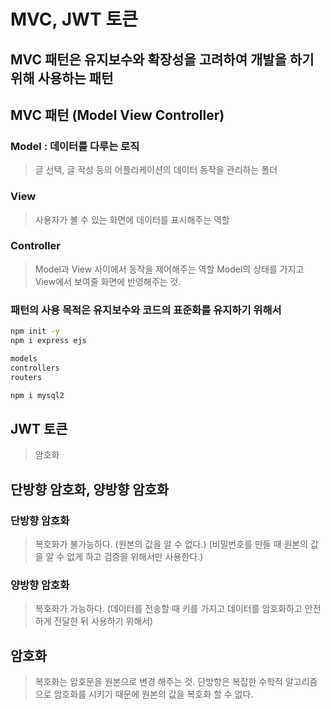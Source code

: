# MVC, JWT 토큰

## MVC 패턴은 유지보수와 확장성을 고려하여 개발을 하기 위해 사용하는 패턴

## MVC 패턴 (Model View Controller)

### Model : 데이터를 다루는 로직
> 글 선택, 글 작성 등의 어플리케이션의 데이터 동작을 관리하는 폴더

### View
> 사용자가 볼 수 있는 화면에 데이터를 표시해주는 역할

### Controller
> Model과 View 사이에서 동작을 제어해주는 역할
> Model의 상태를 가지고 View에서 보여줄 화면에 반영해주는 것.

### 패턴의 사용 목적은 유지보수와 코드의 표준화를 유지하기 위해서

```sh
npm init -y
npm i express ejs

models
controllers
routers

npm i mysql2
```

## JWT 토큰
> 암호화

## 단방향 암호화, 양방향 암호화

### 단방향 암호화
> 복호화가 불가능하다. (원본의 값을 알 수 없다.) (비밀번호를 만들 때 원본의 값을 알 수 없게 하고 검증을 위해서만 사용한다.)

### 양방향 암호화
> 복호화가 가능하다. (데이터를 전송할 때 키를 가지고 데이터를 암호화하고 안전하게 전달한 뒤 사용하기 위해서)

## 암호화
> 복호화는 암호문을 원본으로 변경 해주는 것.
> 단방향은 복잡한 수학적 알고리즘으로 암호화를 시키기 때문에
> 원본의 값을 복호화 할 수 없다.